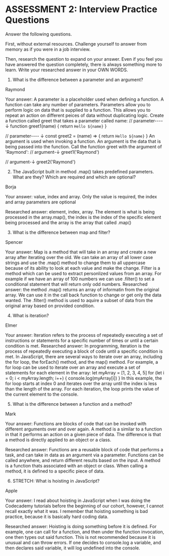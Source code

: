 # ASSESSMENT 2: Interview Practice Questions

Answer the following questions.

First, without external resources. Challenge yourself to answer from memory as if you were in a job interview.

Then, research the question to expand on your answer. Even if you feel you have answered the question completely, there is always something more to learn. Write your researched answer in your OWN WORDS.

1. What is the difference between a parameter and an argument?


Raymond

Your answer:
A parameter is a placeholder used when defining a function. A function can take any number of parameters. Parameters allow you to perform logic on data that is supplied to a function. This allows you to repeat an action on different peices of data without duplicating logic.
Create a function called greet that takes a parameter called name:
// parameter---- ↓
function greet1(name) {
	return `Hello ${name}`
}

// parameter---- ↓
const greet2 = (name) => {
	return `Hello ${name}`
}
An argument is used when invoking a function. An argument is the data that is being passed into the function.
Call the function greet with the argument of 'Raymond':
// argument-↓
greet1('Raymond')

// argument-↓
greet2('Raymond')

2. The JavaScript built in method .map() takes predefined parameters. What are they? Which are required and which are optional?

Borja

Your answer: value, index and array. Only the value is required, the index and array parameters are optional 

Researched answer: element, index, array. The element is what is being processed in the array.map(), the index is the index of the specific element being processed and the array is the array that called .map()

3. What is the difference between map and filter?

Spencer

Your answer: Map is a method that will take in an array and create a new array after iterating over the old. We can take an array of all lower case strings and use the .map() method to change them to all uppercase because of its ability to look at each value and make the change. Filter is a method which can be used to extract personlized values from an array. For example if we have an array of 100 numbers we can use .filter() to set a conditional statement that will return only odd numbers.
Researched answer: the method .map() returns an array of informatin from the original array. We can use it in the call back function to change or get only the data wanted. The .filter() method is used to aquire a subset of data from the original array based on provided condition.


4. What is iteration?

Elmer

Your answer:
Iteration refers to the process of repeatedly executing a set of instructions or statements for a specific number of times or until a certain condition is met.
Researched answer:
In programming, iteration is the process of repeatedly executing a block of code until a specific condition is met. In JavaScript, there are several ways to iterate over an array, including the for loop, the forEach() method, and the map() method. For example, a for loop can be used to iterate over an array and execute a set of statements for each element in the array:
    let myArray = [1, 2, 3, 4, 5]
    for (let i = 0; i < myArray.length; i++) {
        console.log(myArray[i])
    }
In this example, the for loop starts at index 0 and iterates over the array until the index is less than the length of the array. For each iteration, the loop prints the value of the current element to the console.

5. What is the difference between a function and a method?

Mark


Your answer: Functions are blocks of code that can be invoked with different arguments over and over again. A method is a similar to a function in that it performs an action on a given piece of data. The difference is that a method is directly applied to an object or a class.

Researched answer: Functions are a reusable block of code that performs a task, and can take in data as an argument via a parameter. Functions can be called anywhere, and return different results based on the input. A method is a function thats associated with an object or class. When calling a method, it is defined to a specific piece of data.

6. STRETCH: What is hoisting in JavaScript?


Apple

Your answer: I read about hoisting in JavaScript when I was doing the Codecademy tutorials before the beginning of our cohort, however, I cannot recall exactly what it was. I remember that hoisting something is bad practice, because it is basically hard coding data.

Researched answer: Hoisting is doing something before it is defined. For example, one can call for a function, and then under the function invocation, one then types out said function. This is not recommended because it is unusual and can throw errors. If one decides to console.log a variable, and then declares said variable, it will log undefined into the console.